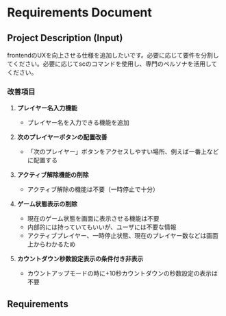 # Requirements Document

## Project Description (Input)

frontendのUXを向上させる仕様を追加したいです。必要に応じて要件を分割してください。必要に応じてscのコマンドを使用し、専門のペルソナを活用してください。

### 改善項目

1. **プレイヤー名入力機能**
   - プレイヤー名を入力できる機能を追加

2. **次のプレイヤーボタンの配置改善**
   - 「次のプレイヤー」ボタンをアクセスしやすい場所、例えば一番上などに配置する

3. **アクティブ解除機能の削除**
   - アクティブ解除の機能は不要（一時停止で十分）

4. **ゲーム状態表示の削除**
   - 現在のゲーム状態を画面に表示させる機能は不要
   - 内部的には持っていてもいいが、ユーザには不要な情報
   - アクティブプレイヤー、一時停止状態、現在のプレイヤー数などは画面上からわかるため

5. **カウントダウン秒数設定表示の条件付き非表示**
   - カウントアップモードの時に+10秒カウントダウンの秒数設定の表示は不要

## Requirements
<!-- Will be generated in /kiro:spec-requirements phase -->
